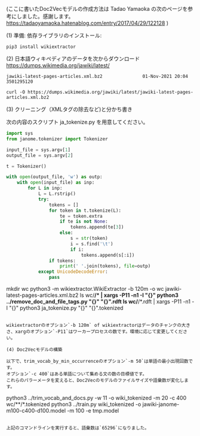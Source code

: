 (ここに書いたDoc2Vecモデルの作成方法は Tadao Yamaoka の次のページを参考にしました。感謝します。 https://tadaoyamaoka.hatenablog.com/entry/2017/04/29/122128 )

(1) 準備: 依存ライブラリのインストール:

```
pip3 install wikiextractor
```

(2) 日本語ウィキペディアのデータを次からダウンロード https://dumps.wikimedia.org/jawiki/latest/

```
jawiki-latest-pages-articles.xml.bz2               01-Nov-2021 20:04          3501295120
```

```
curl -O https://dumps.wikimedia.org/jawiki/latest/jawiki-latest-pages-articles.xml.bz2
```

(3) クリーニング（XMLタグの除去など)と分かち書き

次の内容のスクリプト ja_tokenize.py を用意してください。

```python
import sys
from janome.tokenizer import Tokenizer

input_file = sys.argv[1]
output_file = sys.argv[2]

t = Tokenizer()

with open(output_file, 'w') as outp:
    with open(input_file) as inp:
        for L in inp:
            L = L.rstrip()
            try:
                tokens = []
                for token in t.tokenize(L):
                    te = token.extra
                    if te is not None:
                        tokens.append(te[3])
                    else:
                        s = str(token)
                        i = s.find('\t')
                        if i:
                            tokens.append(s[:i])
                if tokens:
                    print(' '.join(tokens), file=outp)
            except UnicodeDecodeError:
                pass
```

mkdir wc
python3 -m wikiextractor.WikiExtractor -b 120m -o wc jawiki-latest-pages-articles.xml.bz2
ls wc/**/* | xargs -P11 -n1 -I "{}" python3 ../remove_doc_and_file_tags.py "{}" "{}".rdft
ls wc/**/*.rdft | xargs -P11 -n1 -I "{}" python3 ja_tokenize.py "{}" "{}".tokenized
```

wikiextractorのオプション`-b 120m` of wikiextractorはデータのチャンクの大きさ、xargのオプション`-P11`はワーカープロセスの数です。環境に応じて変更してください。

(4) Doc2Vecモデルの構築

以下で、trim_vocab_by_min_occurrenceのオプション`-m 50`は単語の最小出現回数です。
オプション`-c 400`はある単語について集める文の数の目標値です。
これらのパラーメータを変えると、Doc2Vecのモデルのファイルサイズや語彙数が変化します。

```
python3 ../trim_vocab_and_docs.py -w 11 -o wiki_tokenized -m 20 -c 400 wc/**/*.tokenized
python3 ../train.py wiki_tokenized -o jawiki-janome-m100-c400-d100.model -m 100 -e tmp.model
```

上記のコマンドラインを実行すると、語彙数は`65296`になりました。
